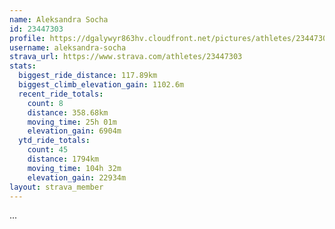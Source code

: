 ```yaml
---
name: Aleksandra Socha
id: 23447303
profile: https://dgalywyr863hv.cloudfront.net/pictures/athletes/23447303/14745546/4/large.jpg
username: aleksandra-socha
strava_url: https://www.strava.com/athletes/23447303
stats:
  biggest_ride_distance: 117.89km
  biggest_climb_elevation_gain: 1102.6m
  recent_ride_totals:
    count: 8
    distance: 358.68km
    moving_time: 25h 01m
    elevation_gain: 6904m
  ytd_ride_totals:
    count: 45
    distance: 1794km
    moving_time: 104h 32m
    elevation_gain: 22934m
layout: strava_member
--- 
```

...
